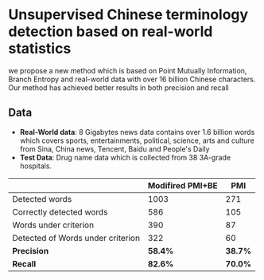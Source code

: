 # Unsupervised Chinese terminology detection based on real-world statistics

we propose a new method which is based on Point Mutually Information, Branch Entropy and real-world data with over 16 billion Chinese characters. Our method has achieved better results in both precision and recall 

## Data

- **Real-World data**: 8 Gigabytes news data contains over 1.6 billion words which covers sports, entertainments, political, science, arts and culture from Sina, China news, Tencent, Baidu and People's Daily
- **Test Data**: Drug name data which is collected from 38 3A-grade hospitals.

|                                   | **Modifired PMI+BE** | **PMI**   |
| :-------------------------------- | -------------------- | --------- |
| Detected words                    | 1003                 | 271       |
| Correctly detected words          | 586                  | 105       |
| Words under criterion             | 390                  | 87        |
| Detected of Words under criterion | 322                  | 60        |
| **Precision**                     | **58.4%**            | **38.7%** |
| **Recall**                        | **82.6%**            | **70.0%** |




